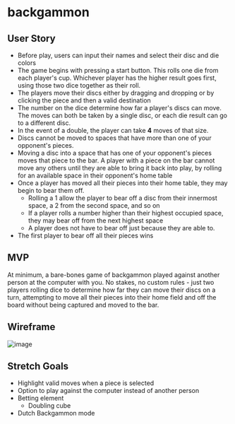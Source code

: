 # backgammon

## User Story
- Before play, users can input their names and select their disc and die colors
- The game begins with pressing a start button. This rolls one die from each player's cup. Whichever player has the higher result goes first, using those two dice together as their roll.
- The players move their discs either by dragging and dropping or by clicking the piece and then a valid destination
- The number on the dice determine how far a player's discs can move. The moves can both be taken by a single disc, or each die result can go to a different disc. 
- In the event of a double, the player can take **4** moves of that size.
- Discs cannot be moved to spaces that have more than one of your opponent's pieces.
- Moving a disc into a space that has one of your opponent's pieces moves that piece to the bar. A player with a piece on the bar cannot move any others until they are able to bring it back into play, by rolling for an available space in their opponent's home table
- Once a player has moved all their pieces into their home table, they may begin to bear them off. 
  - Rolling a 1 allow the player to bear off a disc from their innermost space, a 2 from the second space, and so on
  - If a player rolls a number higher than their highest occupied space, they may bear off from the next highest space
  - A player does not have to bear off just because they are able to.
- The first player to bear off all their pieces wins

## MVP
At minimum, a bare-bones game of backgammon played against another person at the computer with you. No stakes, no custom rules - just two players rolling dice to determine how far they can move their discs on a turn, attempting to move all their pieces into their home field and off the board without being captured and moved to the bar. 

## Wireframe
![image](https://user-images.githubusercontent.com/65870863/91685249-6fc64600-eb1f-11ea-90b4-fc6878d09ac3.png)

## Stretch Goals
- Highlight valid moves when a piece is selected
- Option to play against the computer instead of another person
- Betting element
  - Doubling cube
- Dutch Backgammon mode